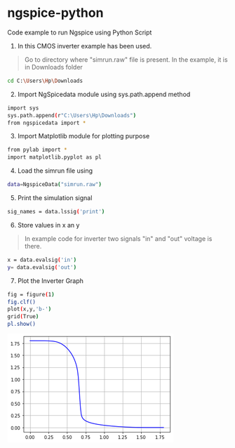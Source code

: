 # ngspice-python

Code example to run Ngspice using Python Script

1. In this CMOS inverter example has been used.

>Go to directory where "simrun.raw" file is present.
>In the example, it is in Downloads folder
```sh
cd C:\Users\Hp\Downloads
```

2. Import NgSpicedata module using sys.path.append method
```sh
import sys
sys.path.append(r"C:\Users\Hp\Downloads")
from ngspicedata import *
```

3. Import Matplotlib module for plotting purpose
```sh
from pylab import *
import matplotlib.pyplot as pl
```

4. Load the simrun file using
```sh
data=NgspiceData("simrun.raw")
```

5. Print the simulation signal
```sh
sig_names = data.lssig('print') 
```

6. Store values in x an y
>In example code for inverter two signals "in" and "out" voltage is there.
```sh
x = data.evalsig('in')
y= data.evalsig('out')
```

7. Plot the Inverter Graph
```sh
fig = figure(1)
fig.clf()
plot(x,y,'b-')
grid(True)
pl.show()
```
![Output](graph.png)
   

